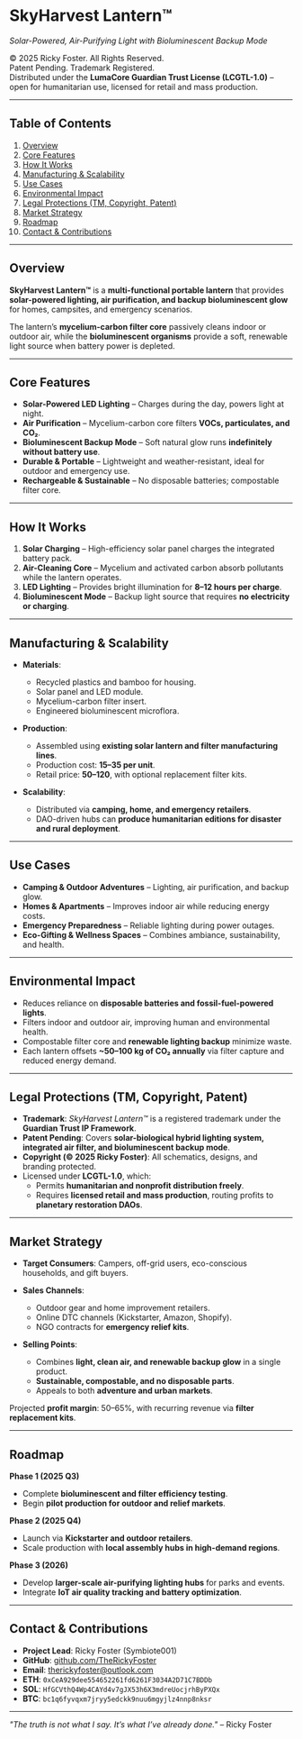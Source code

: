 # SkyHarvest Lantern™  
*Solar-Powered, Air-Purifying Light with Bioluminescent Backup Mode*

© 2025 Ricky Foster. All Rights Reserved.  
Patent Pending. Trademark Registered.  
Distributed under the **LumaCore Guardian Trust License (LCGTL-1.0)** –  
open for humanitarian use, licensed for retail and mass production.

---

## Table of Contents
1. [Overview](#overview)  
2. [Core Features](#core-features)  
3. [How It Works](#how-it-works)  
4. [Manufacturing & Scalability](#manufacturing--scalability)  
5. [Use Cases](#use-cases)  
6. [Environmental Impact](#environmental-impact)  
7. [Legal Protections (TM, Copyright, Patent)](#legal-protections-tm-copyright-patent)  
8. [Market Strategy](#market-strategy)  
9. [Roadmap](#roadmap)  
10. [Contact & Contributions](#contact--contributions)  

---

## Overview

**SkyHarvest Lantern™** is a **multi-functional portable lantern** that provides **solar-powered lighting, air purification, and backup bioluminescent glow** for homes, campsites, and emergency scenarios.  

The lantern’s **mycelium-carbon filter core** passively cleans indoor or outdoor air, while the **bioluminescent organisms** provide a soft, renewable light source when battery power is depleted.

---

## Core Features

- **Solar-Powered LED Lighting** – Charges during the day, powers light at night.  
- **Air Purification** – Mycelium-carbon core filters **VOCs, particulates, and CO₂**.  
- **Bioluminescent Backup Mode** – Soft natural glow runs **indefinitely without battery use**.  
- **Durable & Portable** – Lightweight and weather-resistant, ideal for outdoor and emergency use.  
- **Rechargeable & Sustainable** – No disposable batteries; compostable filter core.

---

## How It Works

1. **Solar Charging** – High-efficiency solar panel charges the integrated battery pack.  
2. **Air-Cleaning Core** – Mycelium and activated carbon absorb pollutants while the lantern operates.  
3. **LED Lighting** – Provides bright illumination for **8–12 hours per charge**.  
4. **Bioluminescent Mode** – Backup light source that requires **no electricity or charging**.

---

## Manufacturing & Scalability

- **Materials**:  
  - Recycled plastics and bamboo for housing.  
  - Solar panel and LED module.  
  - Mycelium-carbon filter insert.  
  - Engineered bioluminescent microflora.

- **Production**:  
  - Assembled using **existing solar lantern and filter manufacturing lines**.  
  - Production cost: **$15–$35 per unit**.  
  - Retail price: **$50–$120**, with optional replacement filter kits.

- **Scalability**:  
  - Distributed via **camping, home, and emergency retailers**.  
  - DAO-driven hubs can **produce humanitarian editions for disaster and rural deployment**.

---

## Use Cases

- **Camping & Outdoor Adventures** – Lighting, air purification, and backup glow.  
- **Homes & Apartments** – Improves indoor air while reducing energy costs.  
- **Emergency Preparedness** – Reliable lighting during power outages.  
- **Eco-Gifting & Wellness Spaces** – Combines ambiance, sustainability, and health.

---

## Environmental Impact

- Reduces reliance on **disposable batteries and fossil-fuel-powered lights**.  
- Filters indoor and outdoor air, improving human and environmental health.  
- Compostable filter core and **renewable lighting backup** minimize waste.  
- Each lantern offsets **~50–100 kg of CO₂ annually** via filter capture and reduced energy demand.

---

## Legal Protections (TM, Copyright, Patent)

- **Trademark**: *SkyHarvest Lantern™* is a registered trademark under the **Guardian Trust IP Framework**.  
- **Patent Pending**: Covers **solar-biological hybrid lighting system, integrated air filter, and bioluminescent backup mode**.  
- **Copyright (© 2025 Ricky Foster)**: All schematics, designs, and branding protected.  
- Licensed under **LCGTL-1.0**, which:  
  - Permits **humanitarian and nonprofit distribution freely**.  
  - Requires **licensed retail and mass production**, routing profits to **planetary restoration DAOs**.

---

## Market Strategy

- **Target Consumers**: Campers, off-grid users, eco-conscious households, and gift buyers.  
- **Sales Channels**:  
  - Outdoor gear and home improvement retailers.  
  - Online DTC channels (Kickstarter, Amazon, Shopify).  
  - NGO contracts for **emergency relief kits**.

- **Selling Points**:  
  - Combines **light, clean air, and renewable backup glow** in a single product.  
  - **Sustainable, compostable, and no disposable parts**.  
  - Appeals to both **adventure and urban markets**.

Projected **profit margin**: 50–65%, with recurring revenue via **filter replacement kits**.

---

## Roadmap

**Phase 1 (2025 Q3)**  
- Complete **bioluminescent and filter efficiency testing**.  
- Begin **pilot production for outdoor and relief markets**.

**Phase 2 (2025 Q4)**  
- Launch via **Kickstarter and outdoor retailers**.  
- Scale production with **local assembly hubs in high-demand regions**.

**Phase 3 (2026)**  
- Develop **larger-scale air-purifying lighting hubs** for parks and events.  
- Integrate **IoT air quality tracking and battery optimization**.

---

## Contact & Contributions

- **Project Lead**: Ricky Foster (Symbiote001)  
- **GitHub**: [github.com/TheRickyFoster](https://github.com/TheRickyFoster)  
- **Email**: therickyfoster@outlook.com  
- **ETH**: `0xCeA929dee554652261fd6261F3034A2D71C7BDDb`  
- **SOL**: `HfGCVthQ4Wp4CAYd4v7gJX53h6X3mdreUocjrhByPXQx`  
- **BTC**: `bc1q6fyvqxm7jryy5edckk9nuu6mgyjlz4nnp8nksr`  

---

*"The truth is not what I say. It’s what I’ve already done."* – Ricky Foster
